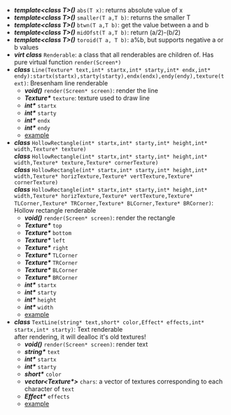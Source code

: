 - ***template\<class T\>()*** `abs(T x)`: returns absolute value of x
- ***template\<class T\>()*** `smaller(T a,T b)`: returns the smaller T
- ***template\<class T\>()*** `btwn(T a,T b)`: get the value between a and b
- ***template\<class T\>()*** `midOfst(T a,T b)`: return (a/2)-(b/2)
- ***template\<class T\>()*** `toroid(T a, T b)`: a%b, but supports negative a or b values
- ***virt class*** `Renderable`: a class that all renderables are children of. Has pure virtual function `render(Screen*)`
- ***class*** `Line(Texture* text,int* startx,int* starty,int* endx,int* endy):startx(startx),starty(starty),endx(endx),endy(endy),texture(text)`: Bresenham line renderable
  - ***void()*** `render(Screen* screen)`: render the line
  - ***Texture\**** `texture`: texture used to draw line
  - ***int\**** `startx`
  - ***int\**** `starty`
  - ***int\**** `endx`
  - ***int\**** `endy`
  - [example](../examples/spamGame.cpp)
- ***class*** `HollowRectangle(int* startx,int* starty,int* height,int* width,Texture* texture)`  
  ***class*** `HollowRectangle(int* startx,int* starty,int* height,int* width,Texture* texture,Texture* cornerTexture)`  
  ***class*** `HollowRectangle(int* startx,int* starty,int* height,int* width,Texture* horizTexture,Texture* vertTexture,Texture* cornerTexture)`  
  ***class*** `HollowRectangle(int* startx,int* starty,int* height,int* width,Texture* horizTexture,Texture* vertTexture,Texture* TLCorner,Texture* TRCorner,Texture* BLCorner,Texture* BRCorner)`: Hollow rectangle renderable  
  - ***void()*** `render(Screen* screen)`: render the rectangle
  - ***Texture\**** `top`
  - ***Texture\**** `bottom`
  - ***Texture\**** `left`
  - ***Texture\**** `right`
  - ***Texture\**** `TLCorner`
  - ***Texture\**** `TRCorner`
  - ***Texture\**** `BLCorner`
  - ***Texture\**** `BRCorner`
  - ***int\**** `startx`
  - ***int\**** `starty`
  - ***int\**** `height`
  - ***int\**** `width`
  - [example](../examples/moveCursor.cpp)
- ***class*** `TextLine(string* text,short* color,Effect* effects,int* startx,int* starty)`: Text renderable  
  after rendering, it will dealloc it's old textures!
  - ***void()*** `render(Screen* screen)`: render text
  - ***string\**** `text`
  - ***int\**** `startx`
  - ***int\**** `starty`
  - ***short\**** `color`
  - ***vector\<Texture\*\>*** `chars`: a vector of textures corresponding to each character of `text`
  - ***Effect\**** `effects`
  - [example](../examples/moveCursor.cpp)